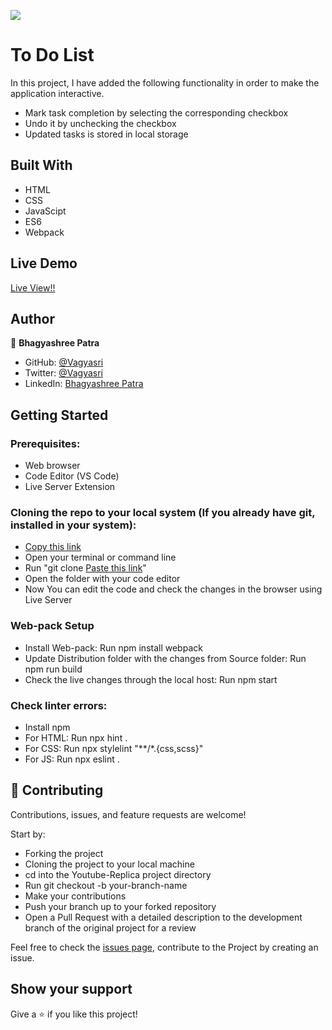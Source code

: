 ![](https://img.shields.io/badge/Microverse-blueviolet)

# To Do List
In this project, I have added the following functionality in order to make the application interactive.
- Mark task completion by selecting the corresponding checkbox
- Undo it by unchecking the checkbox
- Updated tasks is stored in local storage

## Built With

- HTML
- CSS
- JavaScipt
- ES6
- Webpack

## Live Demo

[Live View!!](https://vagyasri.github.io/To-Do-List/dist/)

## Author

👤 **Bhagyashree Patra**

- GitHub: [@Vagyasri](https://github.com/Vagyasri)
- Twitter: [@Vagyasri](https://twitter.com/Vagyasri)
- LinkedIn: [Bhagyashree Patra](https://www.linkedin.com/in/bhagyashree-patra-029bb059/)

## Getting Started

### Prerequisites:

- Web browser
- Code Editor (VS Code)
- Live Server Extension

### Cloning the repo to your local system (If you already have git, installed in your system):

- [Copy this link](https://github.com/Vagyasri/To-Do-List.git)
- Open your terminal or command line
- Run "git clone [Paste this link](https://github.com/Vagyasri/To-Do-List.git)"
- Open the folder with your code editor
- Now You can edit the code and check the changes in the browser using Live Server

### Web-pack Setup

- Install Web-pack: Run npm install webpack
- Update Distribution folder with the changes from Source folder: Run npm run build
- Check the live changes through the local host: Run npm start

### Check linter errors:

- Install npm
- For HTML: Run npx hint .
- For CSS: Run npx stylelint "**/*.{css,scss}"
- For JS: Run npx eslint .

## 🤝 Contributing

Contributions, issues, and feature requests are welcome!

Start by:

- Forking the project
- Cloning the project to your local machine
- cd into the Youtube-Replica project directory
- Run git checkout -b your-branch-name
- Make your contributions
- Push your branch up to your forked repository
- Open a Pull Request with a detailed description to the development branch of the original project for a review

Feel free to check the [issues page](https://github.com/Vagyasri/To-Do-List/issues), contribute to the Project by creating an issue.


## Show your support

Give a ⭐️ if you like this project!
